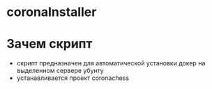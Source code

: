 # coronaInstaller

# Зачем скрипт

 - скрипт предназначен для автоматической установки докер на выделенном сервере убунту
 - устанавливается проект coronachess
